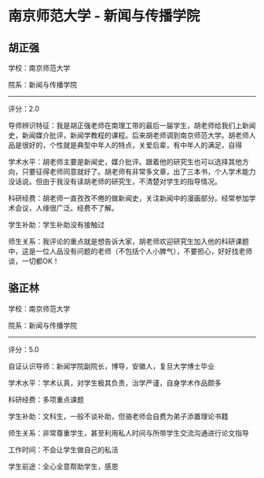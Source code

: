 # 南京师范大学 - 新闻与传播学院

## 胡正强

学校：南京师范大学

院系：新闻与传播学院

* * *

评分：2.0

导师辨识特征：我是胡正强老师在南理工带的最后一届学生，胡老师给我们上新闻史，新闻媒介批评，新闻学教程的课程。后来胡老师调到南京师范大学。胡老师人品是很好的，个性就是典型中年人的特点，关爱后辈，有中年人的满足，自得

学术水平：胡老师主要是新闻史，媒介批评。跟着他的研究生也可以选择其他方向，只要征得老师同意就好了。胡老师有非常多文章，出了三本书，个人学术能力没话说。但由于我没有读胡老师的研究生，不清楚对学生的指导情况。

科研经费：胡老师一直孜孜不倦的做新闻史，关注新闻中的漫画部分。经常参加学术会议，人缘很广泛。经费不了解。

学生补助：学生补助没有接触过

师生关系：我评论的重点就是想告诉大家，胡老师欢迎研究生加入他的科研课题中，这是一位人品没有问题的老师（不包括个人小脾气），不要担心，好好找老师谈，一切都OK！

## 骆正林

学校：南京师范大学

院系：新闻与传播学院

* * *

评分：5.0

自证认识导师：新闻学院副院长，博导，安徽人，复旦大学博士毕业

学术水平：学术认真，对学生极其负责，治学严谨，自身学术作品颇多

科研经费：多项重点课题

学生补助：文科生，一般不谈补助，但骆老师会自费为弟子添置理论书籍

师生关系：非常尊重学生，甚至利用私人时间与所带学生交流沟通进行论文指导

工作时间：不会让学生做自己的私活

学生前途：全心全意帮助学生，感恩